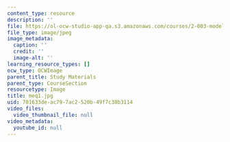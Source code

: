```yaml
---
content_type: resource
description: ''
file: https://ol-ocw-studio-app-qa.s3.amazonaws.com/courses/2-003-modeling-dynamics-and-control-i-spring-2005/701633deac797ac2520b49f7c38b3114_meq1.jpg
file_type: image/jpeg
image_metadata:
  caption: ''
  credit: ''
  image-alt: ''
learning_resource_types: []
ocw_type: OCWImage
parent_title: Study Materials
parent_type: CourseSection
resourcetype: Image
title: meq1.jpg
uid: 701633de-ac79-7ac2-520b-49f7c38b3114
video_files:
  video_thumbnail_file: null
video_metadata:
  youtube_id: null
---
```

